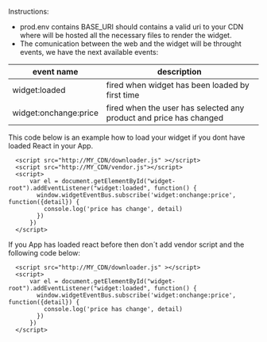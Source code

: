 Instructions:
- prod.env contains BASE_URI should contains a valid uri to your CDN where will be hosted all the necessary files to render the widget.
- The comunication between the web and the widget will be throught events, we have the next available events:

|event name| description |
|----------|-------------|
|widget:loaded| fired when widget has been loaded by first time|
|widget:onchange:price| fired when the user has selected any product and price has changed|


This code below is an example how to load your widget if you dont have loaded React in your App.
```
  <script src="http://MY_CDN/downloader.js" ></script>
  <script src="http://MY_CDN/vendor.js"></script>
  <script>
      var el = document.getElementById("widget-root").addEventListener("widget:loaded", function() {
        window.widgetEventBus.subscribe('widget:onchange:price', function({detail}) {
          console.log('price has change', detail)
        })
      })
  </script>
```

If you App has loaded react before then don´t add vendor script and the following code below:
```
  <script src="http://MY_CDN/downloader.js" ></script>
  <script>
      var el = document.getElementById("widget-root").addEventListener("widget:loaded", function() {
        window.widgetEventBus.subscribe('widget:onchange:price', function({detail}) {
          console.log('price has change', detail)
        })
      })
  </script>
```